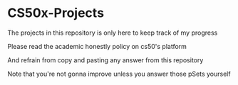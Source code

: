 # CS50x-Projects

The projects in this repository is only here to keep track of my progress

Please read the academic honestly policy on cs50's platform 

And refrain from copy and pasting any answer from this repository

Note that you're not gonna improve unless you answer those pSets yourself
